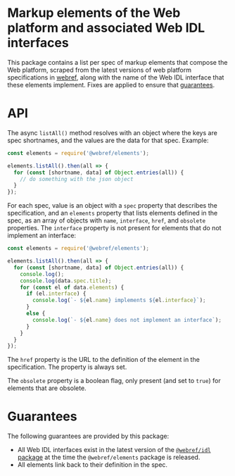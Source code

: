 # Markup elements of the Web platform and associated Web IDL interfaces

This package contains a list per spec of markup elements that compose the Web platform, scraped from the latest versions of web platform specifications in [webref](https://github.com/w3c/webref), along with the name of the Web IDL interface that these elements implement. Fixes are applied to ensure that [guarantees](#guarantees).


# API

The async `listAll()` method resolves with an object where the keys are spec shortnames, and the values are the data for that spec. Example:

```js
const elements = require('@webref/elements');

elements.listAll().then(all => {
  for (const [shortname, data] of Object.entries(all)) {
    // do something with the json object
  }
});
```

For each spec, value is an object with a `spec` property that describes the specification, and an `elements` property that lists elements defined in the spec, as an array of objects with `name`, `interface`, `href`, and `obsolete` properties. The `interface` property is not present for elements that do not implement an interface:

```js
const elements = require('@webref/elements');

elements.listAll().then(all => {
  for (const [shortname, data] of Object.entries(all)) {
    console.log();
    console.log(data.spec.title);
    for (const el of data.elements) {
      if (el.interface) {
        console.log(`- ${el.name} implements ${el.interface}`);
      }
      else {
        console.log(`- ${el.name} does not implement an interface`);
      }
    }
  }
});
```

The `href` property is the URL to the definition of the element in the specification. The property is always set.

The `obsolete` property is a boolean flag, only present (and set to `true`) for elements that are obsolete.


# Guarantees

The following guarantees are provided by this package:
- All Web IDL interfaces exist in the latest version of the [`@webref/idl` package](https://www.npmjs.com/package/@webref/idl) at the time the `@webref/elements` package is released.
- All elements link back to their definition in the spec.
